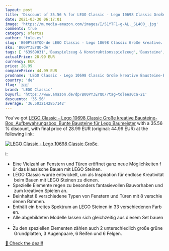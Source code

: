 ```yaml
---
layout: post
title: 'Discount of 35.56 % for LEGO Classic - Lego 10698 Classic Große '
date: 2021-03-30 06:17:01
image: 'https://m.media-amazon.com/images/I/51YTF1-g-AL._SL400_.jpg'
comments: true
category: ofertas
author: 'tole.es'
slug: 'B00PY3EYQO-de LEGO Classic - Lego 10698 Classic Große kreative...'
sku: 'B00PY3EYQO-de'
tags: [ '63969031','Bauspielzeug & Konstruktionsspielzeug','Bausteine','Produkte','Spielzeug','lego','lego classic', ]
actualPrice: 28.99 EUR
currency: EUR
price: 28.99
comparePrice: 44.99 EUR
prodname: 'LEGO Classic - Lego 10698 Classic Große kreative Bausteine-Box  Aufbewahrungsbox  Bunte Bausteine für Lego Baumeister'
country: 'de'
flag: '🇩🇪'
brand: 'LEGO Classic'
buyurl: 'https://www.amazon.de/dp/B00PY3EYQO/?tag=tolees0ca-21'
descuento: '35.56'
average: '36.5032142857142'
---
```


You've got [LEGO Classic - Lego 10698 Classic Große kreative Bausteine-Box  Aufbewahrungsbox  Bunte Bausteine für Lego Baumeister](https://www.amazon.de/dp/B00PY3EYQO/?tag=tolees0ca-21) with a  35.56 % discount, with final price of 28.99 EUR (original: 44.99 EUR) at the following link:

[![LEGO Classic - Lego 10698 Classic Große ](https://m.media-amazon.com/images/I/51YTF1-g-AL._SL400_.jpg)](https://www.amazon.de/dp/B00PY3EYQO/?tag=tolees0ca-21)

ℹ️:

- Eine Vielzahl an Fenstern und Türen eröffnet ganz neue Möglichkeiten für das klassische Bauen mit LEGO Steinen.
- LEGO Classic wurde entwickelt, um als Inspiration für endlose Kreativität beim Bauen mit LEGO Steinen zu dienen.
- Spezielle Elemente regen zu besonders fantasievollen Bauvorhaben und zum kreativen Spielen an.
- Beinhaltet 8 verschiedene Typen von Fenstern und Türen mit 8 verschiedenen Rahmen.
- Enthält ein breites Spektrum an LEGO Steinen in 33 verschiedenen Farben.
- Alle abgebildeten Modelle lassen sich gleichzeitig aus diesem Set bauen.
- Zu den speziellen Elementen zählen auch 2 unterschiedlich große grüne Grundplatten, 3 Augenpaare, 6 Reifen und 6 Felgen.

[🛒 Check the deal!!](https://www.amazon.de/dp/B00PY3EYQO/?tag=tolees0ca-21)
